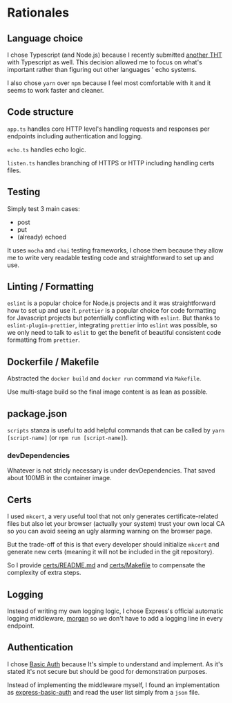 # Rationales

## Language choice

I chose Typescript (and Node.js) because I recently submitted [another THT](https://github.com/ryuheechul/omnipresent-tht-employees) with Typescript as well.
This decision allowed me to focus on what's important rather than figuring out other languages ' echo systems.

I also chose `yarn` over `npm` because I feel most comfortable with it and it seems to work faster and cleaner.

## Code structure

`app.ts` handles core HTTP level's handling requests and responses per endpoints including authentication and logging.

`echo.ts` handles echo logic.

`listen.ts` handles branching of HTTPS or HTTP including handling certs files.

## Testing 

Simply test 3 main cases:
- post
- put
- (already) echoed

It uses `mocha` and `chai` testing frameworks, I chose them because they allow me to write very readable testing code and straightforward to set up and use.

## Linting / Formatting

`eslint` is a popular choice for Node.js projects and it was straightforward how to set up and use it.
`prettier` is a popular choice for code formatting for Javascript projects but potentially conflicting with `eslint`.
But thanks to `eslint-plugin-prettier`, integrating `prettier` into `eslint` was possible, so we only need to talk to `eslit` to get the benefit of beautiful consistent code formatting from `prettier`.

## Dockerfile / Makefile

Abstracted the `docker build` and `docker run` command via `Makefile`.

Use multi-stage build so the final image content is as lean as possible.
## package.json

`scripts` stanza is useful to add helpful commands that can be called by `yarn [script-name]` (or `npm run [script-name]`).

### devDependencies
Whatever is not stricly necessary is under devDependencies. That saved about 100MB in the container image.

## Certs

I used `mkcert`, a very useful tool that not only generates certificate-related files but also let your browser (actually your system) trust your own local CA so you can avoid seeing an ugly alarming warning on the browser page. 

But the trade-off of this is that every developer should initialize `mkcert` and generate new certs (meaning it will not be included in the git repository).

So I provide [certs/README.md](./certs/README.md) and [certs/Makefile](./certs/Makefile) to compensate the complexity of extra steps.

## Logging

Instead of writing my own logging logic, I chose Express's official automatic logging middleware, [morgan](https://expressjs.com/en/resources/middleware/morgan.html) so we don't have to add a logging line in every endpoint.

## Authentication
I chose [Basic Auth](https://developer.mozilla.org/en-US/docs/Web/HTTP/Authentication#basic_authentication_scheme) because It's simple to understand and implement. As it's stated it's not secure but should be good for demonstration purposes.

Instead of implementing the middleware myself, I found an implementation as [express-basic-auth](https://github.com/LionC/express-basic-auth) and read the user list simply from a `json` file.
